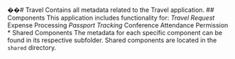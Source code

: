 ��#   T r a v e l 
 
 
 
 C o n t a i n s   a l l   m e t a d a t a   r e l a t e d   t o   t h e   T r a v e l   a p p l i c a t i o n . 
 
 
 
 # #   C o m p o n e n t s 
 
 
 
 T h i s   a p p l i c a t i o n   i n c l u d e s   f u n c t i o n a l i t y   f o r : 
 
 
 
 *       T r a v e l   R e q u e s t 
 
 *       E x p e n s e   P r o c e s s i n g 
 
 *       P a s s p o r t   T r a c k i n g 
 
 *       C o n f e r e n c e   A t t e n d a n c e   P e r m i s s i o n 
 
 \*       S h a r e d   C o m p o n e n t s 
 
 
 
 T h e   m e t a d a t a   f o r   e a c h   s p e c i f i c   c o m p o n e n t   c a n   b e   f o u n d   i n   i t s   r e s p e c t i v e   s u b f o l d e r .   S h a r e d   c o m p o n e n t s   a r e   l o c a t e d   i n   t h e   ` s h a r e d `   d i r e c t o r y . 
 
 
